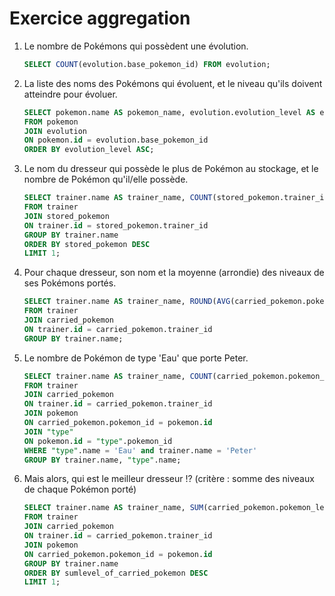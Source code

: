 # Exercice aggregation

1. Le nombre de Pokémons qui possèdent une évolution.

    ```sql
    SELECT COUNT(evolution.base_pokemon_id) FROM evolution;
    ```

2. La liste des noms des Pokémons qui évoluent, et le niveau qu'ils doivent atteindre pour évoluer.

    ```sql
    SELECT pokemon.name AS pokemon_name, evolution.evolution_level AS evolution_level 
    FROM pokemon
    JOIN evolution
    ON pokemon.id = evolution.base_pokemon_id
    ORDER BY evolution_level ASC;
    ```

3. Le nom du dresseur qui possède le plus de Pokémon au stockage, et le nombre de Pokémon qu'il/elle possède.

    ```sql
    SELECT trainer.name AS trainer_name, COUNT(stored_pokemon.trainer_id) AS stored_pokemon 
    FROM trainer
    JOIN stored_pokemon
    ON trainer.id = stored_pokemon.trainer_id
    GROUP BY trainer.name
    ORDER BY stored_pokemon DESC
    LIMIT 1;
    ```

4. Pour chaque dresseur, son nom et la moyenne (arrondie) des niveaux de ses Pokémons portés.

    ```sql
    SELECT trainer.name AS trainer_name, ROUND(AVG(carried_pokemon.pokemon_level)) AS avg_pokemon_level 
    FROM trainer
    JOIN carried_pokemon
    ON trainer.id = carried_pokemon.trainer_id
    GROUP BY trainer.name;
    ```

5. Le nombre de Pokémon de type 'Eau' que porte Peter.

    ```sql
    SELECT trainer.name AS trainer_name, COUNT(carried_pokemon.pokemon_id) as pokemon_count, "type".name AS pokemon_type 
    FROM trainer
    JOIN carried_pokemon
    ON trainer.id = carried_pokemon.trainer_id
    JOIN pokemon
    ON carried_pokemon.pokemon_id = pokemon.id
    JOIN "type"
    ON pokemon.id = "type".pokemon_id
    WHERE "type".name = 'Eau' and trainer.name = 'Peter'
    GROUP BY trainer.name, "type".name;
    ```

6. Mais alors, qui est le meilleur dresseur !? (critère : somme des niveaux de chaque Pokémon porté)

    ```sql
    SELECT trainer.name AS trainer_name, SUM(carried_pokemon.pokemon_level) as sumlevel_of_carried_pokemon 
    FROM trainer
    JOIN carried_pokemon
    ON trainer.id = carried_pokemon.trainer_id
    JOIN pokemon
    ON carried_pokemon.pokemon_id = pokemon.id
    GROUP BY trainer.name
    ORDER BY sumlevel_of_carried_pokemon DESC
    LIMIT 1;
    ```
